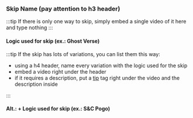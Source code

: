 ### Skip Name (pay attention to h3 header)

:::tip
If there is only one way to skip, simply embed a single video of it here and type nothing
:::

#### Logic used for skip (ex.: Ghost Verse)

:::tip
If the skip has lots of variations, you can list them this way:

- using a h4 header, name every variation with the logic used for the skip
- embed a video right under the header
- if it requires a description, put a [tip](https://vitepress.dev/guide/markdown#default-title) tag right under the video and the description inside
  
:::

#### Alt.: + Logic used for skip (ex.: S&C Pogo)
